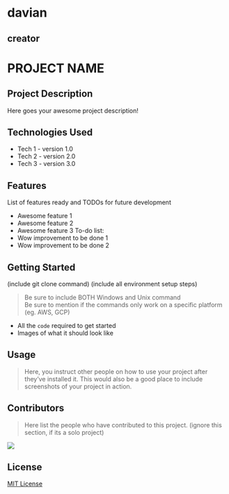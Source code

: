 # davian

## creator

# PROJECT NAME

## Project Description

Here goes your awesome project description!
## Technologies Used
* Tech 1 - version 1.0
* Tech 2 - version 2.0
* Tech 3 - version 3.0
## Features
List of features ready and TODOs for future development
* Awesome feature 1
* Awesome feature 2
* Awesome feature 3
To-do list:
* Wow improvement to be done 1
* Wow improvement to be done 2
## Getting Started
   
(include git clone command)
(include all environment setup steps)
> Be sure to include BOTH Windows and Unix command  
> Be sure to mention if the commands only work on a specific platform (eg. AWS, GCP)
- All the `code` required to get started
- Images of what it should look like
## Usage
> Here, you instruct other people on how to use your project after they’ve installed it. This would also be a good place to include screenshots of your project in action.

## Contributors
> Here list the people who have contributed to this project. (ignore this section, if its a solo project)











![](https://avatars.githubusercontent.com/u/89043364?v=4&s=64)


## License

[MIT License](https://github.com/08162021-dotnet-uta/DavianRamsayRepo1/blob/main/LICENSE)

